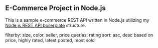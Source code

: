 ## E-Commerce Project in Node.js

This is a sample e-commerce REST API written in Node.js utilizing my [Node.js REST API boilerplate](https://github.com/margaiwangara/nodejs-api-boilerplate) structure.

<!-- Probable filters for products -->

filterby: size, color, seller, price
queries: rating
sort: asc, desc based on price, highly rated, latest posted, most sold
